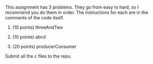 This assignment has 3 problems. They go from easy to hard, so I recommend you do them in order. The instructions for each are in the comments of the code itself.

1. (10 points) threeAndTwo

2. (10 points) abcd

3. (20 points) producerConsumer

Submit all the c files to the repo.

